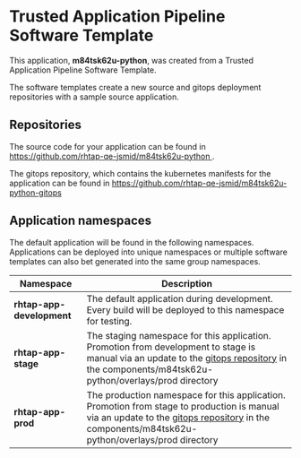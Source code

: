 # Trusted Application Pipeline Software Template

This application, **m84tsk62u-python**, was created from a Trusted Application Pipeline Software Template.

The software templates create a new source and gitops deployment repositories with a sample source application. 

## Repositories

The source code for your application can be found in [https://github.com/rhtap-qe-jsmid/m84tsk62u-python ](https://github.com/rhtap-qe-jsmid/m84tsk62u-python ).
 
The gitops repository, which contains the kubernetes manifests for the application can be found in 
[https://github.com/rhtap-qe-jsmid/m84tsk62u-python-gitops ](https://github.com/rhtap-qe-jsmid/m84tsk62u-python-gitops ) 

## Application namespaces 

The default application will be found in the following namespaces. Applications can be deployed into unique namespaces or multiple software templates can also bet generated into the same group namespaces.  

|  Namespace   |  Description   |  
| -------- | -------- |   
| **rhtap-app-development** | The default application during development. Every build will be deployed to this namespace for testing. | 
| **rhtap-app-stage** | The staging namespace for this application. Promotion from development to stage is manual via an update to the [gitops repository](https://github.com/rhtap-qe-jsmid/m84tsk62u-python-gitops ) in the components/m84tsk62u-python/overlays/prod directory |  
| **rhtap-app-prod** | The production namespace for this application. Promotion from stage to production is manual via an update to the [gitops repository](https://github.com/rhtap-qe-jsmid/m84tsk62u-python-gitops ) in the components/m84tsk62u-python/overlays/prod directory | 